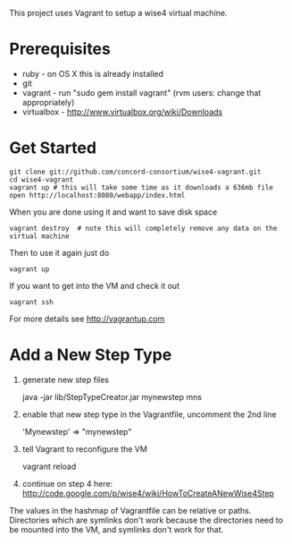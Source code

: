This project uses Vagrant to setup a wise4 virtual machine.

Prerequisites
=============

- ruby - on OS X this is already installed
- git
- vagrant - run "sudo gem install vagrant" (rvm users: change that appropriately)
- virtualbox - http://www.virtualbox.org/wiki/Downloads


Get Started
===========

    git clone git://github.com/concord-consortium/wise4-vagrant.git
    cd wise4-vagrant
    vagrant up # this will take some time as it downloads a 636mb file
    open http://localhost:8080/webapp/index.html

When you are done using it and want to save disk space

    vagrant destroy  # note this will completely remove any data on the virtual machine

Then to use it again just do

    vagrant up

If you want to get into the VM and check it out

    vagrant ssh

For more details see http://vagrantup.com

Add a New Step Type
===================

1. generate new step files 

    java -jar lib/StepTypeCreator.jar mynewstep mns

2. enable that new step type in the Vagrantfile, uncomment the 2nd line

    'Mynewstep' => "mynewstep"

3. tell Vagrant to reconfigure the VM

    vagrant reload

4. continue on step 4 here: http://code.google.com/p/wise4/wiki/HowToCreateANewWise4Step

The values in the hashmap of Vagrantfile can be relative or paths.  Directories which are symlinks don't work because
the directories need to be mounted into the VM, and symlinks don't work for that.